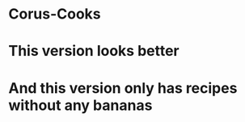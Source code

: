 # Corus-Cooks
#
# This version looks better
# And this version only has recipes without any bananas

